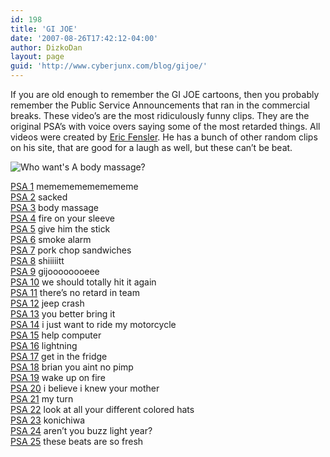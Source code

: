 ```yaml
---
id: 198
title: 'GI JOE'
date: '2007-08-26T17:42:12-04:00'
author: DizkoDan
layout: page
guid: 'http://www.cyberjunx.com/blog/gijoe/'
---
```


If you are old enough to remember the GI JOE cartoons, then you probably remember the Public Service Announcements that ran in the commercial breaks. These video’s are the most ridiculously funny clips. They are the original PSA’s with voice overs saying some of the most retarded things. All videos were created by [Eric Fensler](http://www.fenslerfilm.com). He has a bunch of other random clips on his site, that are good for a laugh as well, but these can’t be beat.

![Who want's A body massage?](http://www.cyberjunx.com/gijoe/body-massage.jpg)

[PSA 1](http://www.cyberjunx.com/gijoe/FenslerFilm_PSA01_small.mpg) memememememememe  
[PSA 2](http://www.cyberjunx.com/gijoe/FenslerFilm_PSA02_small.mpg) sacked  
[PSA 3](http://www.cyberjunx.com/gijoe/FenslerFilm_PSA03_small.mpg) body massage  
[PSA 4](http://www.cyberjunx.com/gijoe/FenslerFilm_PSA04_small.mpg) fire on your sleeve  
[PSA 5](http://www.cyberjunx.com/gijoe/FenslerFilm_PSA05_small.mpg) give him the stick  
[PSA 6](http://www.cyberjunx.com/gijoe/FenslerFilm_PSA06_small.mpg) smoke alarm  
[PSA 7](http://www.cyberjunx.com/gijoe/FenslerFilm_PSA07_small.mpg) pork chop sandwiches  
[PSA 8](http://www.cyberjunx.com/gijoe/FenslerFilm_PSA08_small.mpg) shiiiiitt  
[PSA 9](http://www.cyberjunx.com/gijoe/FenslerFilm_PSA09_small.mpg) gijoooooooeee  
[PSA 10](http://www.cyberjunx.com/gijoe/FenslerFilm_PSA10_small.mpg) we should totally hit it again  
[PSA 11](http://www.cyberjunx.com/gijoe/FenslerFilm_PSA11_small.mpg) there’s no retard in team  
[PSA 12](http://www.cyberjunx.com/gijoe/FenslerFilm_PSA12_small.mpg) jeep crash  
[PSA 13](http://www.cyberjunx.com/gijoe/FenslerFilm_PSA13_small.mpg) you better bring it  
[PSA 14](http://www.cyberjunx.com/gijoe/FenslerFilm_PSA14_small.mpg) i just want to ride my motorcycle  
[PSA 15](http://www.cyberjunx.com/gijoe/FenslerFilm_PSA15_small.mpg) help computer  
[PSA 16](http://www.cyberjunx.com/gijoe/FenslerFilm_PSA16_small.mpg) lightning  
[PSA 17](http://www.cyberjunx.com/gijoe/FenslerFilm_PSA17_small.mpg) get in the fridge  
[PSA 18](http://www.cyberjunx.com/gijoe/FenslerFilm_PSA18_small.mpg) brian you aint no pimp  
[PSA 19](http://www.cyberjunx.com/gijoe/FenslerFilm_PSA19_small.mpg) wake up on fire  
[PSA 20](http://www.cyberjunx.com/gijoe/FenslerFilm_PSA20_small.mpg) i believe i knew your mother  
[PSA 21](http://www.cyberjunx.com/gijoe/FenslerFilm_PSA21_small.mpg) my turn  
[PSA 22](http://www.cyberjunx.com/gijoe/FenslerFilm_PSA22_small.mpg) look at all your different colored hats  
[PSA 23](http://www.cyberjunx.com/gijoe/FenslerFilm_PSA23_small.mpg) konichiwa  
[PSA 24](http://www.cyberjunx.com/gijoe/FenslerFilm_PSA24_small.mpg) aren’t you buzz light year?  
[PSA 25](http://www.cyberjunx.com/gijoe/FenslerFilm_PSA25_small.mpg) these beats are so fresh